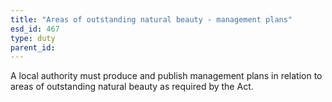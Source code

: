 ```yaml
---
title: "Areas of outstanding natural beauty - management plans"
esd_id: 467
type: duty
parent_id:  
---
```


A local authority must produce and publish management plans in relation to areas of outstanding natural beauty as required by the Act.

